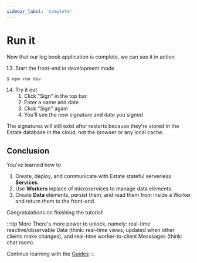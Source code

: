 ```yaml
---
sidebar_label: 'Complete'
---
```


# Run it

Now that our log book application is complete, we can see it in action

13. Start the front-end in development mode
```bash
$ npm run dev
```

14. Try it out
    1. Click "Sign" in the top bar
    2.  Enter a name and date
    3.  Click "Sign" again
    4.  You'll see the new signature and date you signed

The signatures will still exist after restarts because they're stored in the Estate database in the cloud, not the browser or any local cache.

## Conclusion

You've learned how to

1. Create, deploy, and communicate with Estate stateful serverless **Services**.
2. Use **Workers** inplace of microservices to manage data elements.
3. Create **Data** elements, persist them, and read them from inside a Worker and return them to the front-end.

Congratulations on finishing the tutorial!

:::tip More
There's more power to unlock, namely: real-time reactive/observable Data (think: real-time views, updated when other clients make changes), and real-time worker-to-client Messsages (think: chat room).  

Continue learning with the [Guides](/guides/introduction)
:::
